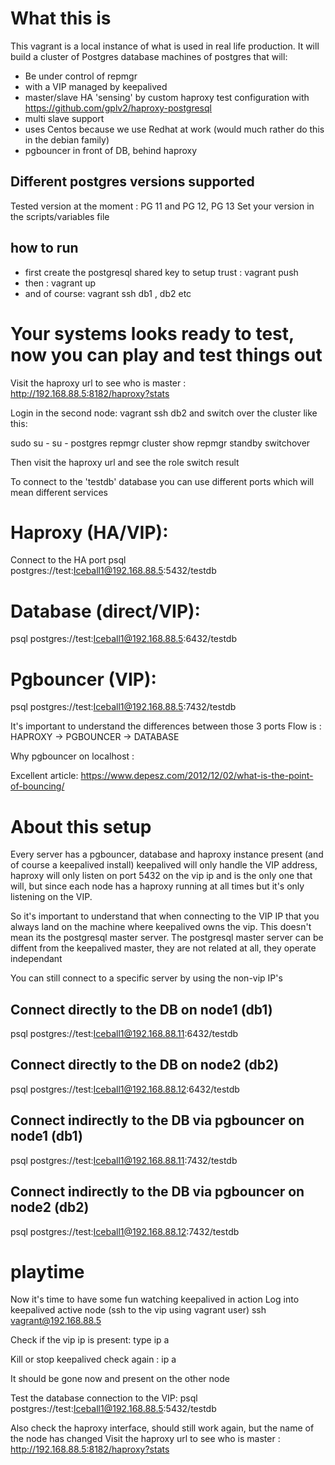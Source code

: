 # What this is

This vagrant is a local instance of what is used in real life production.  It will build a cluster of Postgres database machines of postgres that will:

 - Be under control of repmgr
 - with a VIP managed by keepalived
 - master/slave HA 'sensing' by custom haproxy test configuration with https://github.com/gplv2/haproxy-postgresql
 - multi slave support
 - uses Centos because we use Redhat at work (would much rather do this in the debian family)
 - pgbouncer in front of DB, behind haproxy

## Different postgres versions supported

Tested version at the moment  : PG 11 and PG 12, PG 13
Set your version in the scripts/variables file 

## how to run
 - first create the postgresql shared key to setup trust : vagrant push
 - then : vagrant up
 - and of course: vagrant ssh db1 , db2 etc

# Your systems looks ready to test, now you can play and test things out 
Visit the haproxy url to see who is master : http://192.168.88.5:8182/haproxy?stats

Login in the second node: vagrant ssh db2 and switch over the cluster like this:

   sudo su -
   su - postgres
   repmgr cluster show
   repmgr standby switchover

Then visit the haproxy url and see the role switch result

To connect to the 'testdb' database you can use different ports which will mean different services

# Haproxy (HA/VIP):
Connect to the HA port psql postgres://test:Iceball1@192.168.88.5:5432/testdb

# Database (direct/VIP):
   psql postgres://test:Iceball1@192.168.88.5:6432/testdb

# Pgbouncer (VIP):
   psql postgres://test:Iceball1@192.168.88.5:7432/testdb

It's important to understand the differences between those 3 ports
Flow is :  HAPROXY -> PGBOUNCER -> DATABASE

Why pgbouncer on localhost :

Excellent article: https://www.depesz.com/2012/12/02/what-is-the-point-of-bouncing/

# About this setup
Every server has a pgbouncer, database and haproxy instance present (and of course a keepalived install)
keepalived will only handle the VIP address, haproxy will only listen on port 5432 on the vip ip and is the only one that will, but since each node has 
a haproxy running at all times but it's only listening on the VIP.

So it's important to understand that when connecting to the VIP IP that you always land on the machine where keepalived owns the vip.
This doesn't mean its the postgresql master server.
The postgresql master server can be diffent from the keepalived master, they are not related at all, they operate independant

You can still connect to a specific server by using the non-vip IP's

## Connect directly to the DB on node1 (db1)
   psql postgres://test:Iceball1@192.168.88.11:6432/testdb

## Connect directly to the DB on node2 (db2)
   psql postgres://test:Iceball1@192.168.88.12:6432/testdb

## Connect indirectly to the DB via pgbouncer on node1 (db1)
   psql postgres://test:Iceball1@192.168.88.11:7432/testdb

## Connect indirectly to the DB via pgbouncer on node2 (db2)
   psql postgres://test:Iceball1@192.168.88.12:7432/testdb

# playtime

Now it's time to have some fun watching keepalived in action
Log into keepalived active node (ssh to the vip using vagrant user)
ssh vagrant@192.168.88.5

Check if the vip ip is present:
   type ip a

Kill or stop keepalived
   check again : ip a

It should be gone now and present on the other node

Test the database connection to the VIP:
   psql postgres://test:Iceball1@192.168.88.5:5432/testdb

Also check the haproxy interface, should still work again, but the name of the node has changed
Visit the haproxy url to see who is master : http://192.168.88.5:8182/haproxy?stats

